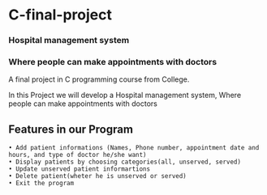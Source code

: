 # C-final-project
### Hospital management system
### Where people can make appointments with doctors


A final project in C programming course from College.

In this Project we will develop a Hospital management system, Where people can make appointments with doctors

## Features in our Program

```
• Add patient informations (Names, Phone number, appointment date and hours, and type of doctor he/she want)
• Display patients by choosing categories(all, unserved, served)
• Update unserved patient informartions
• Delete patient(wheter he is unserved or served)
• Exit the program
```
